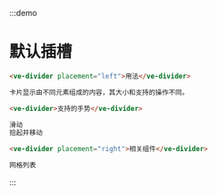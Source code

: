 :::demo
# 默认插槽

```html
<ve-divider placement="left">用法</ve-divider>

卡片显示由不同元素组成的内容，其大小和支持的操作不同。

<ve-divider>支持的手势</ve-divider>

滑动
拾起并移动

<ve-divider placement="right">相关组件</ve-divider>

网格列表
```
:::